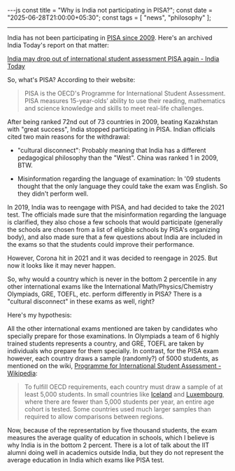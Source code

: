---js
const title = "Why is India not participating in PISA?";
const date = "2025-06-28T21:00:00+05:30";
const tags = [ "news", "philosophy" ];

---

India has not been participating in [PISA since 2009](https://www.oecd.org/en/about/programmes/pisa/pisa-participants.html).  Here's an archived India Today's report on that matter:

[India may drop out of international student assessment PISA again - India Today](https://web.archive.org/web/20250324105225/https://www.indiatoday.in/education-today/news/story/india-may-drop-out-of-international-student-assessment-pisa-again-2692495-2025-03-12)



So, what's PISA?  According to their website:

> PISA is the OECD's Programme for International Student Assessment. PISA
> measures 15-year-olds’ ability to use their reading, mathematics and science
> knowledge and skills to meet real-life challenges.



After being ranked 72nd out of 73 countries in 2009, beating Kazakhstan with "great success", India stopped participating in PISA.  Indian officials cited two main reasons for the withdrawal:

-  "cultural disconnect": Probably meaning that India has a different pedagogical philosophy than the "West".  China was ranked 1 in 2009, BTW.

- Misinformation regarding the language of examination:  In '09 students thought that the only language they could take the exam was English.  So they didn't perform well.



In 2019, India was to reengage with PISA, and had decided to take the 2021 test.  The officials made sure that the misinformation regarding the language is clarified, they also chose a few schools that would participate (generally the schools are chosen from a list of eligible schools by PISA's organizing body), and also made sure that a few questions about India are included in the exams so that the students could improve their performance.

However, Corona hit in 2021 and it was decided to reengage in 2025.  But now it looks like it may never happen.

So, why would a country which is never in the bottom 2 percentile in any other international exams like the International Math/Physics/Chemistry Olympiads, GRE, TOEFL, etc. perform differently in PISA?  There is a "cultural disconnect" in these exams as well, right?

Here's my hypothesis:  

All the other international exams mentioned are taken by candidates who specially prepare for those examinations. In Olympiads a team of 6 highly trained students represents a country, and GRE, TOEFL are taken by individuals who prepare for them specially.  In contrast, for the PISA exam however, each country draws a sample (randomly?) of 5000 students, as mentioned on the wiki, [Programme for International Student Assessment - Wikipedia](https://en.wikipedia.org/wiki/Programme_for_International_Student_Assessment#Sampling):

> To fulfill OECD requirements, each country must draw a sample of at least 5,000 students. In small countries like [Iceland](https://en.wikipedia.org/wiki/Iceland "Iceland") and [Luxembourg](https://en.wikipedia.org/wiki/Luxembourg "Luxembourg"),
>  where there are fewer than 5,000 students per year, an entire age 
> cohort is tested. Some countries used much larger samples than required 
> to allow comparisons between regions.


Now, because of the representation by five thousand students, the exam measures the average quality of education in schools, which I believe is why India is in the bottom 2 percent.  There is a lot of talk about the IIT alumni doing well in academics outside India, but they do not represent the average education in India which exams like PISA test.
